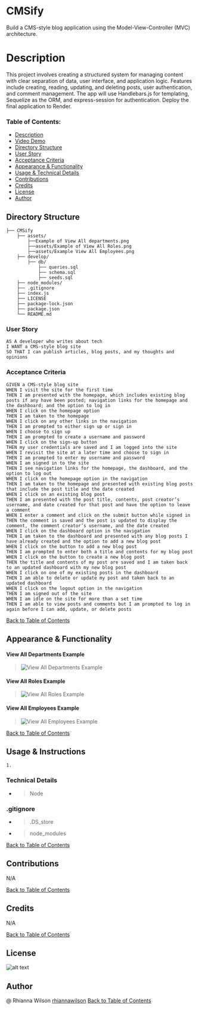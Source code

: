 # CMSify
Build a CMS-style blog application using the Model-View-Controller (MVC) architecture.

# Description 
This project involves creating a structured system for managing content with clear separation of data, user interface, and application logic. Features include creating, reading, updating, and deleting posts, user authentication, and comment management. The app will use Handlebars.js for templating, Sequelize as the ORM, and express-session for authentication. Deploy the final application to Render.

### Table of Contents:
- [Description](#description)
- [Video Demo](#walkthrough-video)
- [Directory Structure](#directory-structure)
- [User Story](#user-story)
- [Acceptance Criteria](#acceptance-criteria)
- [Appearance & Functionality](#appearance--functionality) 
- [Usage & Technical Details](#usage--instructions)
- [Contributions](#contributions)
- [Credits](#credits)
- [License](#license)
- [Author](#author)

## Directory Structure
```  
├── CMSify
    ├── assets/
        ├──Example of View All departments.png
        ├──assets/Example of View All Roles.png
        ├──assets/Example View All Employees.png
    ├── develop/                
        ├── db/
            ├── queries.sql
            ├── schema.sql
            ├── seeds.sql              
    ├── node_modules/           
    ├── .gitignore          
    ├── index.js    
    ├── LICENSE
    ├── package-lock.json
    ├── package.json
    └── README.md         
```

### User Story
```
AS A developer who writes about tech
I WANT a CMS-style blog site
SO THAT I can publish articles, blog posts, and my thoughts and opinions
```

### Acceptance Criteria
```
GIVEN a CMS-style blog site
WHEN I visit the site for the first time
THEN I am presented with the homepage, which includes existing blog posts if any have been posted; navigation links for the homepage and the dashboard; and the option to log in
WHEN I click on the homepage option
THEN I am taken to the homepage
WHEN I click on any other links in the navigation
THEN I am prompted to either sign up or sign in
WHEN I choose to sign up
THEN I am prompted to create a username and password
WHEN I click on the sign-up button
THEN my user credentials are saved and I am logged into the site
WHEN I revisit the site at a later time and choose to sign in
THEN I am prompted to enter my username and password
WHEN I am signed in to the site
THEN I see navigation links for the homepage, the dashboard, and the option to log out
WHEN I click on the homepage option in the navigation
THEN I am taken to the homepage and presented with existing blog posts that include the post title and the date created
WHEN I click on an existing blog post
THEN I am presented with the post title, contents, post creator’s username, and date created for that post and have the option to leave a comment
WHEN I enter a comment and click on the submit button while signed in
THEN the comment is saved and the post is updated to display the comment, the comment creator’s username, and the date created
WHEN I click on the dashboard option in the navigation
THEN I am taken to the dashboard and presented with any blog posts I have already created and the option to add a new blog post
WHEN I click on the button to add a new blog post
THEN I am prompted to enter both a title and contents for my blog post
WHEN I click on the button to create a new blog post
THEN the title and contents of my post are saved and I am taken back to an updated dashboard with my new blog post
WHEN I click on one of my existing posts in the dashboard
THEN I am able to delete or update my post and taken back to an updated dashboard
WHEN I click on the logout option in the navigation
THEN I am signed out of the site
WHEN I am idle on the site for more than a set time
THEN I am able to view posts and comments but I am prompted to log in again before I can add, update, or delete posts
```
[Back to Table of Contents](#table-of-contents)

## Appearance & Functionality 
#### View All Departments Example
>![View All Departments Example](./assets/Example%20of%20View%20All%20Departments.png)

#### View All Roles Example
>![View All Roles Example](./assets/Example%20of%20View%20All%20Roles.png)

#### View All Employees Example
>![View All Employees Example](./assets/Example%20View%20All%20Employees.png)

[Back to Table of Contents](#table-of-contents)

## Usage & Instructions
    1. 

### Technical Details
- > Node 

### .gitignore 
- > .DS_store 
- > node_modules
    
[Back to Table of Contents](#table-of-contents)
## Contributions
N/A

[Back to Table of Contents](#table-of-contents)

## Credits
N/A

[Back to Table of Contents](#table-of-contents)

## License
![alt text](https://img.shields.io/badge/License-_MIT-blue.svg)

## Author
@ Rhianna Wilson
[rhiannawilson](https://github.com/rhiannawilson)
[Back to Table of Contents](#table-of-contents)
